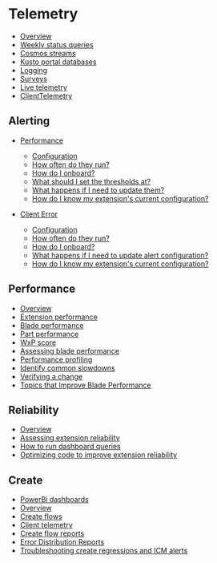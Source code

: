 
<a name="telemetry"></a>
# Telemetry

  * [Overview](top-extensions-telemetry.md#overview)
* [Weekly status queries](top-extensions-telemetry.md#weekly-status-queries)
* [Cosmos streams](top-extensions-telemetry.md#cosmos-streams)
* [Kusto portal databases](top-extensions-telemetry.md#kusto-portal-databases)
* [Logging](top-extensions-telemetry.md#logging)
* [Surveys](top-extensions-telemetry.md#surveys)
* [Live telemetry](top-extensions-telemetry.md#live-telemetry)
* [ClientTelemetry](top-extensions-telemetry.md#clienttelemetry)

 
<a name="telemetry-alerting"></a>
## Alerting

  
  
  * [Performance](portalfx-telemetry-alerting-performance.md#performance)
    * [Configuration](portalfx-telemetry-alerting-performance.md#configuration)
    * [How often do they run?](portalfx-telemetry-alerting-performance.md#how-often-do-they-run)
    * [How do I onboard?](portalfx-telemetry-alerting-performance.md#how-do-i-onboard)
    * [What should I set the thresholds at?](portalfx-telemetry-alerting-performance.md#what-should-i-set-the-thresholds-at)
    * [What happens if I need to update them?](portalfx-telemetry-alerting-performance.md#what-happens-if-i-need-to-update-them)
    * [How do I know my extension's current configuration?](portalfx-telemetry-alerting-performance.md#how-do-i-know-my-extension-s-current-configuration)

  * [Client Error](portalfx-telemetry-alerting-error-messages.md#client-error)
    * [Configuration](portalfx-telemetry-alerting-error-messages.md#configuration)
    * [How often do they run?](portalfx-telemetry-alerting-error-messages.md#how-often-do-they-run)
    * [How do I onboard?](portalfx-telemetry-alerting-error-messages.md#how-do-i-onboard)
    * [What happens if I need to update alert configuration?](portalfx-telemetry-alerting-error-messages.md#what-happens-if-i-need-to-update-alert-configuration)
    * [How do I know my extension's current configuration?](portalfx-telemetry-alerting-error-messages.md#how-do-i-know-my-extension-s-current-configuration)

  

<a name="telemetry-performance"></a>
## Performance

  * [Overview](portalfx-performance-overview.md#overview)
* [Extension performance](portalfx-performance-overview.md#extension-performance)
* [Blade performance](portalfx-performance-overview.md#blade-performance)
* [Part performance](portalfx-performance-overview.md#part-performance)
* [WxP score](portalfx-performance-overview.md#wxp-score)
* [Assessing blade performance](portalfx-performance-overview.md#assessing-blade-performance)
* [Performance profiling](portalfx-performance-overview.md#performance-profiling)
* [Identify common slowdowns](portalfx-performance-overview.md#identify-common-slowdowns)
* [Verifying a change](portalfx-performance-overview.md#verifying-a-change)
* [Topics that Improve Blade Performance](portalfx-performance-overview.md#topics-that-improve-blade-performance)


<a name="telemetry-reliability"></a>
## Reliability

  * [Overview](top-extensions-reliability.md#overview)
* [Assessing extension reliability](top-extensions-reliability.md#assessing-extension-reliability)
* [How to run dashboard queries](top-extensions-reliability.md#how-to-run-dashboard-queries)
* [Optimizing code to improve extension reliability](top-extensions-reliability.md#optimizing-code-to-improve-extension-reliability)


<a name="telemetry-create"></a>
## Create

  * [PowerBi dashboards](top-extensions-telemetry-create.md#powerbi-dashboards)
* [Overview](top-extensions-telemetry-create.md#overview)
* [Create flows](top-extensions-telemetry-create.md#create-flows)
* [Client telemetry](top-extensions-telemetry-create.md#client-telemetry)
* [Create flow reports](top-extensions-telemetry-create.md#create-flow-reports)
* [Error Distribution Reports](top-extensions-telemetry-create.md#error-distribution-reports)
* [Troubleshooting create regressions and ICM alerts](top-extensions-telemetry-create.md#troubleshooting-create-regressions-and-icm-alerts)
